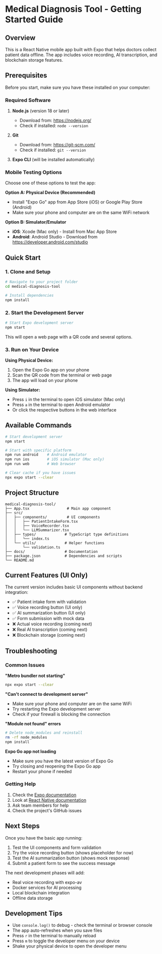 # Medical Diagnosis Tool - Getting Started Guide

## Overview

This is a React Native mobile app built with Expo that helps doctors collect patient data offline. The app includes voice recording, AI transcription, and blockchain storage features.

## Prerequisites

Before you start, make sure you have these installed on your computer:

### Required Software

1. **Node.js** (version 18 or later)
   - Download from: https://nodejs.org/
   - Check if installed: `node --version`

2. **Git**
   - Download from: https://git-scm.com/
   - Check if installed: `git --version`

3. **Expo CLI** (will be installed automatically)

### Mobile Testing Options

Choose one of these options to test the app:

**Option A: Physical Device (Recommended)**
- Install "Expo Go" app from App Store (iOS) or Google Play Store (Android)
- Make sure your phone and computer are on the same WiFi network

**Option B: Simulator/Emulator**
- **iOS**: Xcode (Mac only) - Install from Mac App Store
- **Android**: Android Studio - Download from https://developer.android.com/studio

## Quick Start

### 1. Clone and Setup

```bash
# Navigate to your project folder
cd medical-diagnosis-tool

# Install dependencies
npm install
```

### 2. Start the Development Server

```bash
# Start Expo development server
npm start
```

This will open a web page with a QR code and several options.

### 3. Run on Your Device

**Using Physical Device:**
1. Open the Expo Go app on your phone
2. Scan the QR code from the terminal or web page
3. The app will load on your phone

**Using Simulator:**
- Press `i` in the terminal to open iOS simulator (Mac only)
- Press `a` in the terminal to open Android emulator
- Or click the respective buttons in the web interface

## Available Commands

```bash
# Start development server
npm start

# Start with specific platform
npm run android    # Android emulator
npm run ios        # iOS simulator (Mac only)
npm run web        # Web browser

# Clear cache if you have issues
npx expo start --clear
```

## Project Structure

```
medical-diagnosis-tool/
├── App.tsx                 # Main app component
├── src/
│   ├── components/         # UI components
│   │   ├── PatientIntakeForm.tsx
│   │   ├── VoiceRecorder.tsx
│   │   └── LLMSummarizer.tsx
│   ├── types/             # TypeScript type definitions
│   │   └── index.ts
│   └── utils/             # Helper functions
│       └── validation.ts
├── docs/                  # Documentation
├── package.json           # Dependencies and scripts
└── README.md
```

## Current Features (UI Only)

The current version includes basic UI components without backend integration:

- ✅ Patient intake form with validation
- ✅ Voice recording button (UI only)
- ✅ AI summarization button (UI only)
- ✅ Form submission with mock data
- ❌ Actual voice recording (coming next)
- ❌ Real AI transcription (coming next)
- ❌ Blockchain storage (coming next)

## Troubleshooting

### Common Issues

**"Metro bundler not starting"**
```bash
npx expo start --clear
```

**"Can't connect to development server"**
- Make sure your phone and computer are on the same WiFi
- Try restarting the Expo development server
- Check if your firewall is blocking the connection

**"Module not found" errors**
```bash
# Delete node_modules and reinstall
rm -rf node_modules
npm install
```

**Expo Go app not loading**
- Make sure you have the latest version of Expo Go
- Try closing and reopening the Expo Go app
- Restart your phone if needed

### Getting Help

1. Check the [Expo documentation](https://docs.expo.dev/)
2. Look at [React Native documentation](https://reactnative.dev/docs/getting-started)
3. Ask team members for help
4. Check the project's GitHub issues

## Next Steps

Once you have the basic app running:

1. Test the UI components and form validation
2. Try the voice recording button (shows placeholder for now)
3. Test the AI summarization button (shows mock response)
4. Submit a patient form to see the success message

The next development phases will add:
- Real voice recording with expo-av
- Docker services for AI processing
- Local blockchain integration
- Offline data storage

## Development Tips

- Use `console.log()` to debug - check the terminal or browser console
- The app auto-refreshes when you save files
- Press `r` in the terminal to manually reload
- Press `m` to toggle the developer menu on your device
- Shake your physical device to open the developer menu